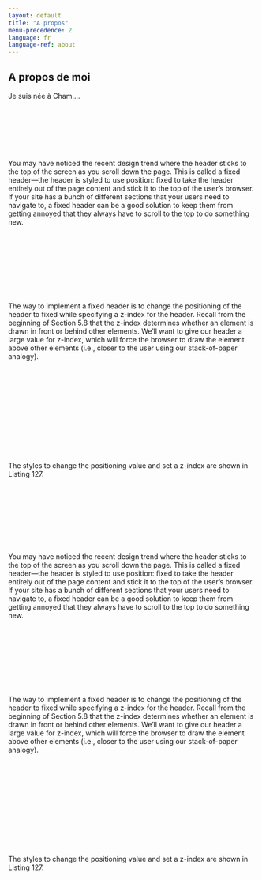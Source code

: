 ```yaml
---
layout: default
title: "A propos"
menu-precedence: 2
language: fr
language-ref: about
---
```


## A propos de moi

Je suis née à Cham....
<br><br><br><br><br><br><br><br>
You may have noticed the recent design trend where the header sticks to the top of the screen as you scroll down the page. This is called a fixed header—the header is styled to use position: fixed to take the header entirely out of the page content and stick it to the top of the user’s browser. If your site has a bunch of different sections that your users need to navigate to, a fixed header can be a good solution to keep them from getting annoyed that they always have to scroll to the top to do something new.<br><br><br><br><br><br><br><br><br><br>
The way to implement a fixed header is to change the positioning of the header to fixed while specifying a z-index for the header. Recall from the beginning of Section 5.8 that the z-index determines whether an element is drawn in front or behind other elements. We’ll want to give our header a large value for z-index, which will force the browser to draw the element above other elements (i.e., closer to the user using our stack-of-paper analogy).<br><br><br><br><br><br><br><br><br><br><br><br><br>
The styles to change the positioning value and set a z-index are shown in Listing 127.

<br><br><br><br><br><br><br><br>
You may have noticed the recent design trend where the header sticks to the top of the screen as you scroll down the page. This is called a fixed header—the header is styled to use position: fixed to take the header entirely out of the page content and stick it to the top of the user’s browser. If your site has a bunch of different sections that your users need to navigate to, a fixed header can be a good solution to keep them from getting annoyed that they always have to scroll to the top to do something new.<br><br><br><br><br><br><br><br><br><br>
The way to implement a fixed header is to change the positioning of the header to fixed while specifying a z-index for the header. Recall from the beginning of Section 5.8 that the z-index determines whether an element is drawn in front or behind other elements. We’ll want to give our header a large value for z-index, which will force the browser to draw the element above other elements (i.e., closer to the user using our stack-of-paper analogy).<br><br><br><br><br><br><br><br><br><br><br><br><br>
The styles to change the positioning value and set a z-index are shown in Listing 127.
